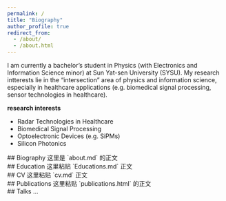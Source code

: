 ```yaml
---
permalink: /
title: "Biography"
author_profile: true
redirect_from: 
  - /about/
  - /about.html
---
```


I am currently a bachelor’s student in Physics (with Electronics and Information Science minor) at Sun Yat-sen University (SYSU). My research intterests lie in the “intersection” area of physics and information science, especially in healthcare applications (e.g. biomedical signal processing, sensor technologies in healthcare). 


**research interests**

- Radar Technologies in Healthcare 
- Biomedical Signal Processing
- Optoelectronic Devices (e.g. SiPMs)
- Silicon Photonics

<section id="biography">
## Biography
这里是 `about.md` 的正文
</section>

<section id="education">
## Education
这里粘贴 `Educations.md` 正文
</section>

<section id="cv">
## CV
这里粘贴 `cv.md` 正文
</section>

<section id="publications">
## Publications
这里粘贴 `publications.html` 的正文
</section>

<section id="talks">
## Talks
...
</section>
